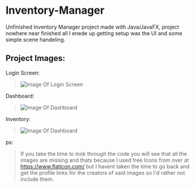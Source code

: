 # Inventory-Manager

Unfinished Inventory Manager project made with Java/JavaFX, project nowhere near finished all I enede up getting setup was the UI and some simple scene handeling.

## Project Images:
Login Screen:
>![Image Of Login Screen](https://i.imgur.com/rxV7sks.png)


Dashboard:
>![Image Of Dashboard](https://i.imgur.com/m8lmtoB.png)


Inventory:
>![Image Of Dashboard](https://i.imgur.com/ah2oGjw.png)


ps:
>If you take the time to look through the code you will see that all the images are missing and thats because I used free Icons from over at https://www.flaticon.com/ but I havent taken the time to go back and get the profile links for the creators of said images so I'd rather not include them.
